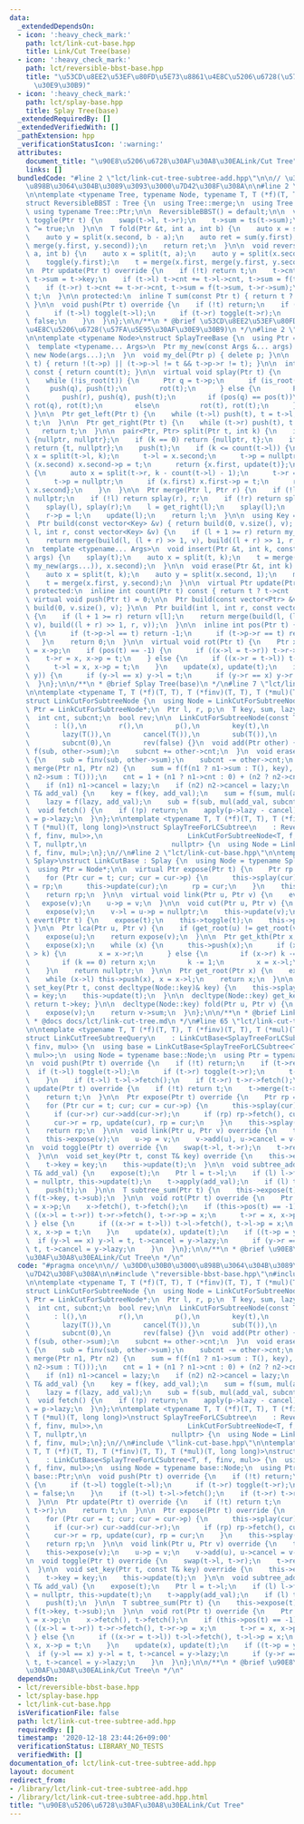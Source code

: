 ```yaml
---
data:
  _extendedDependsOn:
  - icon: ':heavy_check_mark:'
    path: lct/link-cut-base.hpp
    title: Link/Cut Tree(base)
  - icon: ':heavy_check_mark:'
    path: lct/reversible-bbst-base.hpp
    title: "\u53CD\u8EE2\u53EF\u80FD\u5E73\u8861\u4E8C\u5206\u6728(\u57FA\u5E95\u30AF\
      \u30E9\u30B9)"
  - icon: ':heavy_check_mark:'
    path: lct/splay-base.hpp
    title: Splay Tree(base)
  _extendedRequiredBy: []
  _extendedVerifiedWith: []
  _pathExtension: hpp
  _verificationStatusIcon: ':warning:'
  attributes:
    document_title: "\u90E8\u5206\u6728\u30AF\u30A8\u30EALink/Cut Tree"
    links: []
  bundledCode: "#line 2 \"lct/link-cut-tree-subtree-add.hpp\"\n\n// \u30D0\u30B0\u3000\
    \u898B\u3064\u304B\u3089\u3093\u3000\u7D42\u308F\u308A\n\n#line 2 \"lct/reversible-bbst-base.hpp\"\
    \n\ntemplate <typename Tree, typename Node, typename T, T (*f)(T, T), T (*ts)(T)>\n\
    struct ReversibleBBST : Tree {\n  using Tree::merge;\n  using Tree::split;\n \
    \ using typename Tree::Ptr;\n\n  ReversibleBBST() = default;\n\n  virtual void\
    \ toggle(Ptr t) {\n    swap(t->l, t->r);\n    t->sum = ts(t->sum);\n    t->rev\
    \ ^= true;\n  }\n\n  T fold(Ptr &t, int a, int b) {\n    auto x = split(t, a);\n\
    \    auto y = split(x.second, b - a);\n    auto ret = sum(y.first);\n    t = merge(x.first,\
    \ merge(y.first, y.second));\n    return ret;\n  }\n\n  void reverse(Ptr &t, int\
    \ a, int b) {\n    auto x = split(t, a);\n    auto y = split(x.second, b - a);\n\
    \    toggle(y.first);\n    t = merge(x.first, merge(y.first, y.second));\n  }\n\
    \n  Ptr update(Ptr t) override {\n    if (!t) return t;\n    t->cnt = 1;\n   \
    \ t->sum = t->key;\n    if (t->l) t->cnt += t->l->cnt, t->sum = f(t->l->sum, t->sum);\n\
    \    if (t->r) t->cnt += t->r->cnt, t->sum = f(t->sum, t->r->sum);\n    return\
    \ t;\n  }\n\n protected:\n  inline T sum(const Ptr t) { return t ? t->sum : T();\
    \ }\n\n  void push(Ptr t) override {\n    if (!t) return;\n    if (t->rev) {\n\
    \      if (t->l) toggle(t->l);\n      if (t->r) toggle(t->r);\n      t->rev =\
    \ false;\n    }\n  }\n};\n\n/**\n * @brief \u53CD\u8EE2\u53EF\u80FD\u5E73\u8861\
    \u4E8C\u5206\u6728(\u57FA\u5E95\u30AF\u30E9\u30B9)\n */\n#line 2 \"lct/splay-base.hpp\"\
    \n\ntemplate <typename Node>\nstruct SplayTreeBase {\n  using Ptr = Node *;\n\
    \  template <typename... Args>\n  Ptr my_new(const Args &... args) {\n    return\
    \ new Node(args...);\n  }\n  void my_del(Ptr p) { delete p; }\n\n  bool is_root(Ptr\
    \ t) { return !(t->p) || (t->p->l != t && t->p->r != t); }\n\n  int size(Ptr t)\
    \ const { return count(t); }\n\n  virtual void splay(Ptr t) {\n    push(t);\n\
    \    while (!is_root(t)) {\n      Ptr q = t->p;\n      if (is_root(q)) {\n   \
    \     push(q), push(t);\n        rot(t);\n      } else {\n        Ptr r = q->p;\n\
    \        push(r), push(q), push(t);\n        if (pos(q) == pos(t))\n         \
    \ rot(q), rot(t);\n        else\n          rot(t), rot(t);\n      }\n    }\n \
    \ }\n\n  Ptr get_left(Ptr t) {\n    while (t->l) push(t), t = t->l;\n    return\
    \ t;\n  }\n\n  Ptr get_right(Ptr t) {\n    while (t->r) push(t), t = t->r;\n \
    \   return t;\n  }\n\n  pair<Ptr, Ptr> split(Ptr t, int k) {\n    if (!t) return\
    \ {nullptr, nullptr};\n    if (k == 0) return {nullptr, t};\n    if (k == count(t))\
    \ return {t, nullptr};\n    push(t);\n    if (k <= count(t->l)) {\n      auto\
    \ x = split(t->l, k);\n      t->l = x.second;\n      t->p = nullptr;\n      if\
    \ (x.second) x.second->p = t;\n      return {x.first, update(t)};\n    } else\
    \ {\n      auto x = split(t->r, k - count(t->l) - 1);\n      t->r = x.first;\n\
    \      t->p = nullptr;\n      if (x.first) x.first->p = t;\n      return {update(t),\
    \ x.second};\n    }\n  }\n\n  Ptr merge(Ptr l, Ptr r) {\n    if (!l && !r) return\
    \ nullptr;\n    if (!l) return splay(r), r;\n    if (!r) return splay(l), l;\n\
    \    splay(l), splay(r);\n    l = get_right(l);\n    splay(l);\n    l->r = r;\n\
    \    r->p = l;\n    update(l);\n    return l;\n  }\n\n  using Key = decltype(Node::key);\n\
    \  Ptr build(const vector<Key> &v) { return build(0, v.size(), v); }\n  Ptr build(int\
    \ l, int r, const vector<Key> &v) {\n    if (l + 1 >= r) return my_new(v[l]);\n\
    \    return merge(build(l, (l + r) >> 1, v), build((l + r) >> 1, r, v));\n  }\n\
    \n  template <typename... Args>\n  void insert(Ptr &t, int k, const Args &...\
    \ args) {\n    splay(t);\n    auto x = split(t, k);\n    t = merge(merge(x.first,\
    \ my_new(args...)), x.second);\n  }\n\n  void erase(Ptr &t, int k) {\n    splay(t);\n\
    \    auto x = split(t, k);\n    auto y = split(x.second, 1);\n    my_del(y.first);\n\
    \    t = merge(x.first, y.second);\n  }\n\n  virtual Ptr update(Ptr t) = 0;\n\n\
    \ protected:\n  inline int count(Ptr t) const { return t ? t->cnt : 0; }\n\n \
    \ virtual void push(Ptr t) = 0;\n\n  Ptr build(const vector<Ptr> &v) { return\
    \ build(0, v.size(), v); }\n\n  Ptr build(int l, int r, const vector<Ptr> &v)\
    \ {\n    if (l + 1 >= r) return v[l];\n    return merge(build(l, (l + r) >> 1,\
    \ v), build((l + r) >> 1, r, v));\n  }\n\n  inline int pos(Ptr t) {\n    if (t->p)\
    \ {\n      if (t->p->l == t) return -1;\n      if (t->p->r == t) return 1;\n \
    \   }\n    return 0;\n  }\n\n  virtual void rot(Ptr t) {\n    Ptr x = t->p, y\
    \ = x->p;\n    if (pos(t) == -1) {\n      if ((x->l = t->r)) t->r->p = x;\n  \
    \    t->r = x, x->p = t;\n    } else {\n      if ((x->r = t->l)) t->l->p = x;\n\
    \      t->l = x, x->p = t;\n    }\n    update(x), update(t);\n    if ((t->p =\
    \ y)) {\n      if (y->l == x) y->l = t;\n      if (y->r == x) y->r = t;\n    }\n\
    \  }\n};\n\n/**\n * @brief Splay Tree(base)\n */\n#line 7 \"lct/link-cut-tree-subtree-add.hpp\"\
    \n\ntemplate <typename T, T (*f)(T, T), T (*finv)(T, T), T (*mul)(T, long long)>\n\
    struct LinkCutForSubtreeNode {\n  using Node = LinkCutForSubtreeNode;\n  using\
    \ Ptr = LinkCutForSubtreeNode*;\n  Ptr l, r, p;\n  T key, sum, lazy, cancel, sub;\n\
    \  int cnt, subcnt;\n  bool rev;\n\n  LinkCutForSubtreeNode(const T& t = T())\n\
    \      : l(),\n        r(),\n        p(),\n        key(t),\n        sum(t),\n\
    \        lazy(T()),\n        cancel(T()),\n        sub(T()),\n        cnt(1),\n\
    \        subcnt(0),\n        rev(false) {}\n  void add(Ptr other) {\n    sub =\
    \ f(sub, other->sum);\n    subcnt += other->cnt;\n  }\n  void erase(Ptr other)\
    \ {\n    sub = finv(sub, other->sum);\n    subcnt -= other->cnt;\n  }\n  void\
    \ merge(Ptr n1, Ptr n2) {\n    sum = f(f(n1 ? n1->sum : T(), key), f(sub, n2 ?\
    \ n2->sum : T()));\n    cnt = 1 + (n1 ? n1->cnt : 0) + (n2 ? n2->cnt : 0) + subcnt;\n\
    \    if (n1) n1->cancel = lazy;\n    if (n2) n2->cancel = lazy;\n  }\n  void apply(const\
    \ T& add_val) {\n    key = f(key, add_val);\n    sum = f(sum, mul(add_val, cnt));\n\
    \    lazy = f(lazy, add_val);\n    sub = f(sub, mul(add_val, subcnt));\n  }\n\
    \  void fetch() {\n    if (!p) return;\n    apply(p->lazy - cancel);\n    cancel\
    \ = p->lazy;\n  }\n};\n\ntemplate <typename T, T (*f)(T, T), T (*finv)(T, T),\
    \ T (*mul)(T, long long)>\nstruct SplayTreeForLCSubtree\n    : ReversibleBBST<SplayTreeBase<LinkCutForSubtreeNode<T,\
    \ f, finv, mul>>,\n                     LinkCutForSubtreeNode<T, f, finv, mul>,\
    \ T, nullptr,\n                     nullptr> {\n  using Node = LinkCutForSubtreeNode<T,\
    \ f, finv, mul>;\n};\n//\n#line 2 \"lct/link-cut-base.hpp\"\n\ntemplate <typename\
    \ Splay>\nstruct LinkCutBase : Splay {\n  using Node = typename Splay::Node;\n\
    \  using Ptr = Node*;\n\n  virtual Ptr expose(Ptr t) {\n    Ptr rp = nullptr;\n\
    \    for (Ptr cur = t; cur; cur = cur->p) {\n      this->splay(cur);\n      cur->r\
    \ = rp;\n      this->update(cur);\n      rp = cur;\n    }\n    this->splay(t);\n\
    \    return rp;\n  }\n\n  virtual void link(Ptr u, Ptr v) {\n    evert(u);\n \
    \   expose(v);\n    u->p = v;\n  }\n\n  void cut(Ptr u, Ptr v) {\n    evert(u);\n\
    \    expose(v);\n    v->l = u->p = nullptr;\n    this->update(v);\n  }\n\n  void\
    \ evert(Ptr t) {\n    expose(t);\n    this->toggle(t);\n    this->push(t);\n \
    \ }\n\n  Ptr lca(Ptr u, Ptr v) {\n    if (get_root(u) != get_root(v)) return nullptr;\n\
    \    expose(u);\n    return expose(v);\n  }\n\n  Ptr get_kth(Ptr x, int k) {\n\
    \    expose(x);\n    while (x) {\n      this->push(x);\n      if (x->r && x->r->sz\
    \ > k) {\n        x = x->r;\n      } else {\n        if (x->r) k -= x->r->sz;\n\
    \        if (k == 0) return x;\n        k -= 1;\n        x = x->l;\n      }\n\
    \    }\n    return nullptr;\n  }\n\n  Ptr get_root(Ptr x) {\n    expose(x);\n\
    \    while (x->l) this->push(x), x = x->l;\n    return x;\n  }\n\n  virtual void\
    \ set_key(Ptr t, const decltype(Node::key)& key) {\n    this->splay(t);\n    t->key\
    \ = key;\n    this->update(t);\n  }\n\n  decltype(Node::key) get_key(Ptr t) {\
    \ return t->key; }\n\n  decltype(Node::key) fold(Ptr u, Ptr v) {\n    evert(u);\n\
    \    expose(v);\n    return v->sum;\n  }\n};\n\n/**\n * @brief Link/Cut Tree(base)\n\
    \ * @docs docs/lct/link-cut-tree.md\n */\n#line 65 \"lct/link-cut-tree-subtree-add.hpp\"\
    \n\ntemplate <typename T, T (*f)(T, T), T (*finv)(T, T), T (*mul)(T, long long)>\n\
    struct LinkCutTreeSubtreeQuery\n    : LinkCutBase<SplayTreeForLCSubtree<T, f,\
    \ finv, mul>> {\n  using base = LinkCutBase<SplayTreeForLCSubtree<T, f, finv,\
    \ mul>>;\n  using Node = typename base::Node;\n  using Ptr = typename base::Ptr;\n\
    \n  void push(Ptr t) override {\n    if (!t) return;\n    if (t->rev) {\n    \
    \  if (t->l) toggle(t->l);\n      if (t->r) toggle(t->r);\n      t->rev = false;\n\
    \    }\n    if (t->l) t->l->fetch();\n    if (t->r) t->r->fetch();\n  }\n\n  Ptr\
    \ update(Ptr t) override {\n    if (!t) return t;\n    t->merge(t->l, t->r);\n\
    \    return t;\n  }\n\n  Ptr expose(Ptr t) override {\n    Ptr rp = nullptr;\n\
    \    for (Ptr cur = t; cur; cur = cur->p) {\n      this->splay(cur), push(cur);\n\
    \      if (cur->r) cur->add(cur->r);\n      if (rp) rp->fetch(), cur->erase(rp);\n\
    \      cur->r = rp, update(cur), rp = cur;\n    }\n    this->splay(t), push(t);\n\
    \    return rp;\n  }\n\n  void link(Ptr u, Ptr v) override {\n    this->evert(u);\n\
    \    this->expose(v);\n    u->p = v;\n    v->add(u), u->cancel = v->lazy;\n  }\n\
    \n  void toggle(Ptr t) override {\n    swap(t->l, t->r);\n    t->rev ^= true;\n\
    \  }\n\n  void set_key(Ptr t, const T& key) override {\n    this->expose(t);\n\
    \    t->key = key;\n    this->update(t);\n  }\n\n  void subtree_add(Ptr t, const\
    \ T& add_val) {\n    expose(t);\n    Ptr l = t->l;\n    if (l) l->fetch(), t->l\
    \ = nullptr, this->update(t);\n    t->apply(add_val);\n    if (l) t->l = l, this->update(t);\n\
    \    push(t);\n  }\n\n  T subtree_sum(Ptr t) {\n    this->expose(t);\n    return\
    \ f(t->key, t->sub);\n  }\n\n  void rot(Ptr t) override {\n    Ptr x = t->p, y\
    \ = x->p;\n    x->fetch(), t->fetch();\n    if (this->pos(t) == -1) {\n      if\
    \ ((x->l = t->r)) t->r->fetch(), t->r->p = x;\n      t->r = x, x->p = t;\n   \
    \ } else {\n      if ((x->r = t->l)) t->l->fetch(), t->l->p = x;\n      t->l =\
    \ x, x->p = t;\n    }\n    update(x), update(t);\n    if ((t->p = y)) {\n    \
    \  if (y->l == x) y->l = t, t->cancel = y->lazy;\n      if (y->r == x) y->r =\
    \ t, t->cancel = y->lazy;\n    }\n  }\n};\n\n/**\n * @brief \u90E8\u5206\u6728\
    \u30AF\u30A8\u30EALink/Cut Tree\n */\n"
  code: "#pragma once\n\n// \u30D0\u30B0\u3000\u898B\u3064\u304B\u3089\u3093\u3000\
    \u7D42\u308F\u308A\n\n#include \"reversible-bbst-base.hpp\"\n#include \"splay-base.hpp\"\
    \n\ntemplate <typename T, T (*f)(T, T), T (*finv)(T, T), T (*mul)(T, long long)>\n\
    struct LinkCutForSubtreeNode {\n  using Node = LinkCutForSubtreeNode;\n  using\
    \ Ptr = LinkCutForSubtreeNode*;\n  Ptr l, r, p;\n  T key, sum, lazy, cancel, sub;\n\
    \  int cnt, subcnt;\n  bool rev;\n\n  LinkCutForSubtreeNode(const T& t = T())\n\
    \      : l(),\n        r(),\n        p(),\n        key(t),\n        sum(t),\n\
    \        lazy(T()),\n        cancel(T()),\n        sub(T()),\n        cnt(1),\n\
    \        subcnt(0),\n        rev(false) {}\n  void add(Ptr other) {\n    sub =\
    \ f(sub, other->sum);\n    subcnt += other->cnt;\n  }\n  void erase(Ptr other)\
    \ {\n    sub = finv(sub, other->sum);\n    subcnt -= other->cnt;\n  }\n  void\
    \ merge(Ptr n1, Ptr n2) {\n    sum = f(f(n1 ? n1->sum : T(), key), f(sub, n2 ?\
    \ n2->sum : T()));\n    cnt = 1 + (n1 ? n1->cnt : 0) + (n2 ? n2->cnt : 0) + subcnt;\n\
    \    if (n1) n1->cancel = lazy;\n    if (n2) n2->cancel = lazy;\n  }\n  void apply(const\
    \ T& add_val) {\n    key = f(key, add_val);\n    sum = f(sum, mul(add_val, cnt));\n\
    \    lazy = f(lazy, add_val);\n    sub = f(sub, mul(add_val, subcnt));\n  }\n\
    \  void fetch() {\n    if (!p) return;\n    apply(p->lazy - cancel);\n    cancel\
    \ = p->lazy;\n  }\n};\n\ntemplate <typename T, T (*f)(T, T), T (*finv)(T, T),\
    \ T (*mul)(T, long long)>\nstruct SplayTreeForLCSubtree\n    : ReversibleBBST<SplayTreeBase<LinkCutForSubtreeNode<T,\
    \ f, finv, mul>>,\n                     LinkCutForSubtreeNode<T, f, finv, mul>,\
    \ T, nullptr,\n                     nullptr> {\n  using Node = LinkCutForSubtreeNode<T,\
    \ f, finv, mul>;\n};\n//\n#include \"link-cut-base.hpp\"\n\ntemplate <typename\
    \ T, T (*f)(T, T), T (*finv)(T, T), T (*mul)(T, long long)>\nstruct LinkCutTreeSubtreeQuery\n\
    \    : LinkCutBase<SplayTreeForLCSubtree<T, f, finv, mul>> {\n  using base = LinkCutBase<SplayTreeForLCSubtree<T,\
    \ f, finv, mul>>;\n  using Node = typename base::Node;\n  using Ptr = typename\
    \ base::Ptr;\n\n  void push(Ptr t) override {\n    if (!t) return;\n    if (t->rev)\
    \ {\n      if (t->l) toggle(t->l);\n      if (t->r) toggle(t->r);\n      t->rev\
    \ = false;\n    }\n    if (t->l) t->l->fetch();\n    if (t->r) t->r->fetch();\n\
    \  }\n\n  Ptr update(Ptr t) override {\n    if (!t) return t;\n    t->merge(t->l,\
    \ t->r);\n    return t;\n  }\n\n  Ptr expose(Ptr t) override {\n    Ptr rp = nullptr;\n\
    \    for (Ptr cur = t; cur; cur = cur->p) {\n      this->splay(cur), push(cur);\n\
    \      if (cur->r) cur->add(cur->r);\n      if (rp) rp->fetch(), cur->erase(rp);\n\
    \      cur->r = rp, update(cur), rp = cur;\n    }\n    this->splay(t), push(t);\n\
    \    return rp;\n  }\n\n  void link(Ptr u, Ptr v) override {\n    this->evert(u);\n\
    \    this->expose(v);\n    u->p = v;\n    v->add(u), u->cancel = v->lazy;\n  }\n\
    \n  void toggle(Ptr t) override {\n    swap(t->l, t->r);\n    t->rev ^= true;\n\
    \  }\n\n  void set_key(Ptr t, const T& key) override {\n    this->expose(t);\n\
    \    t->key = key;\n    this->update(t);\n  }\n\n  void subtree_add(Ptr t, const\
    \ T& add_val) {\n    expose(t);\n    Ptr l = t->l;\n    if (l) l->fetch(), t->l\
    \ = nullptr, this->update(t);\n    t->apply(add_val);\n    if (l) t->l = l, this->update(t);\n\
    \    push(t);\n  }\n\n  T subtree_sum(Ptr t) {\n    this->expose(t);\n    return\
    \ f(t->key, t->sub);\n  }\n\n  void rot(Ptr t) override {\n    Ptr x = t->p, y\
    \ = x->p;\n    x->fetch(), t->fetch();\n    if (this->pos(t) == -1) {\n      if\
    \ ((x->l = t->r)) t->r->fetch(), t->r->p = x;\n      t->r = x, x->p = t;\n   \
    \ } else {\n      if ((x->r = t->l)) t->l->fetch(), t->l->p = x;\n      t->l =\
    \ x, x->p = t;\n    }\n    update(x), update(t);\n    if ((t->p = y)) {\n    \
    \  if (y->l == x) y->l = t, t->cancel = y->lazy;\n      if (y->r == x) y->r =\
    \ t, t->cancel = y->lazy;\n    }\n  }\n};\n\n/**\n * @brief \u90E8\u5206\u6728\
    \u30AF\u30A8\u30EALink/Cut Tree\n */\n"
  dependsOn:
  - lct/reversible-bbst-base.hpp
  - lct/splay-base.hpp
  - lct/link-cut-base.hpp
  isVerificationFile: false
  path: lct/link-cut-tree-subtree-add.hpp
  requiredBy: []
  timestamp: '2020-12-18 23:44:26+09:00'
  verificationStatus: LIBRARY_NO_TESTS
  verifiedWith: []
documentation_of: lct/link-cut-tree-subtree-add.hpp
layout: document
redirect_from:
- /library/lct/link-cut-tree-subtree-add.hpp
- /library/lct/link-cut-tree-subtree-add.hpp.html
title: "\u90E8\u5206\u6728\u30AF\u30A8\u30EALink/Cut Tree"
---
```

